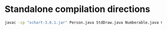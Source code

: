 # Standalone compilation directions

~~~~~ bash
javac -cp "xchart-3.6.1.jar" Person.java StdDraw.java Numberable.java COVID19.java
~~~~~